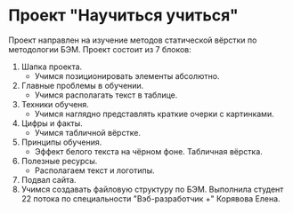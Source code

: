 # Проект "Научиться учиться"

Проект направлен на изучение методов статической вёрстки по методологии БЭМ.
Проект состоит из 7 блоков:
1. Шапка проекта.
    - Учимся позиционировать элементы абсолютно.
2. Главные проблемы в обучении.
    - Учимся располагать текст в таблице.
3. Техники обученя.
    - Учимся наглядно представлять краткие очерки с картинками.
4. Цифры и факты.
    - Учимся табличной вёрстке.
5. Принципы обучения.
    - Эффект белого текста на чёрном фоне. Табличная вёрстка.
6. Полезные ресурсы. 
    - Располагаем текст и логотипы.
7. Подвал сайта.
8. Учимся создавать файловую структуру по БЭМ.
Выполнила студент 22 потока по специальности "Вэб-разработчик +" Корявова Елена.